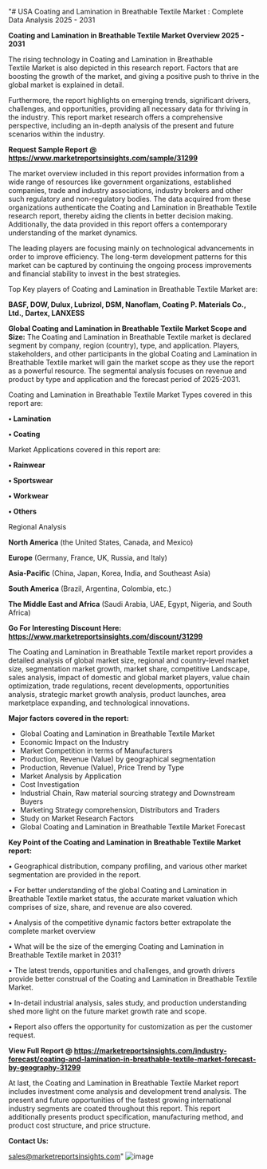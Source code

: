 "# USA Coating and Lamination in Breathable Textile Market : Complete Data Analysis 2025 - 2031

<Strong> Coating and Lamination in Breathable Textile Market Overview 2025 - 2031</strong>

The rising technology in Coating and Lamination in Breathable Textile Market is also depicted in this research report. Factors that are boosting the growth of the market, and giving a positive push to thrive in the global market is explained in detail.

Furthermore, the report highlights on emerging trends, significant drivers, challenges, and opportunities, providing all necessary data for thriving in the industry. This report market research offers a comprehensive perspective, including an in-depth analysis of the present and future scenarios within the industry.

<strong>Request Sample Report @ <a href=https://www.marketreportsinsights.com/sample/31299>https://www.marketreportsinsights.com/sample/31299</a></strong>

The market overview included in this report provides information from a wide range of resources like government organizations, established companies, trade and industry associations, industry brokers and other such regulatory and non-regulatory bodies. The data acquired from these organizations authenticate the Coating and Lamination in Breathable Textile research report, thereby aiding the clients in better decision making. Additionally, the data provided in this report offers a contemporary understanding of the market dynamics.

The leading players are focusing mainly on technological advancements in order to improve efficiency. The long-term development patterns for this market can be captured by continuing the ongoing process improvements and financial stability to invest in the best strategies.

Top Key players of Coating and Lamination in Breathable Textile Market are:

<strong>BASF, DOW, Dulux, Lubrizol, DSM, Nanoflam, Coating P. Materials Co., Ltd., Dartex, LANXESS</strong>

<strong><b>Global Coating and Lamination in Breathable Textile Market Scope and Size:</b></strong>
The Coating and Lamination in Breathable Textile market is declared segment by company, region (country), type, and application. Players, stakeholders, and other participants in the global Coating and Lamination in Breathable Textile market will gain the market scope as they use the report as a powerful resource. The segmental analysis focuses on revenue and product by type and application and the forecast period of 2025-2031.

Coating and Lamination in Breathable Textile Market Types covered in this report are:

<strong>• Lamination

• Coating</strong>

Market Applications covered in this report are:

<strong>• Rainwear

• Sportswear

• Workwear

• Others</strong> 

Regional Analysis

<strong>North America</strong> (the United States, Canada, and Mexico)

<strong>Europe</strong> (Germany, France, UK, Russia, and Italy)

<strong>Asia-Pacific</strong> (China, Japan, Korea, India, and Southeast Asia)

<strong>South America</strong> (Brazil, Argentina, Colombia, etc.)

<strong>The Middle East and Africa</strong> (Saudi Arabia, UAE, Egypt, Nigeria, and South Africa)

<strong>Go For Interesting Discount Here: <a href=https://www.marketreportsinsights.com/discount/31299>https://www.marketreportsinsights.com/discount/31299</a></strong>

The Coating and Lamination in Breathable Textile market report provides a detailed analysis of global market size, regional and country-level market size, segmentation market growth, market share, competitive Landscape, sales analysis, impact of domestic and global market players, value chain optimization, trade regulations, recent developments, opportunities analysis, strategic market growth analysis, product launches, area marketplace expanding, and technological innovations.

<strong><b>Major factors covered in the report:</b></strong>
<ul>
  <li>Global Coating and Lamination in Breathable Textile Market </li>
  <li>Economic Impact on the Industry</li>
  <li>Market Competition in terms of Manufacturers</li>
  <li>Production, Revenue (Value) by geographical segmentation</li>
  <li>Production, Revenue (Value), Price Trend by Type</li>
  <li>Market Analysis by Application</li>
  <li>Cost Investigation</li>
  <li>Industrial Chain, Raw material sourcing strategy and Downstream Buyers</li>
  <li>Marketing Strategy comprehension, Distributors and Traders</li>
  <li>Study on Market Research Factors</li>
  <li>Global Coating and Lamination in Breathable Textile Market Forecast</li>
</ul>

<strong><b>Key Point of the Coating and Lamination in Breathable Textile Market report:</b></strong>

• Geographical distribution, company profiling, and various other market segmentation are provided in the report.

• For better understanding of the global Coating and Lamination in Breathable Textile market status, the accurate market valuation which comprises of size, share, and revenue are also covered.

• Analysis of the competitive dynamic factors better extrapolate the complete market overview

• What will be the size of the emerging Coating and Lamination in Breathable Textile market in 2031?

• The latest trends, opportunities and challenges, and growth drivers provide better construal of the Coating and Lamination in Breathable Textile Market.

• In-detail industrial analysis, sales study, and production understanding shed more light on the future market growth rate and scope.

• Report also offers the opportunity for customization as per the customer request.

<strong><b>View Full Report @ <a href=https://marketreportsinsights.com/industry-forecast/coating-and-lamination-in-breathable-textile-market-forecast-by-geography-31299>https://marketreportsinsights.com/industry-forecast/coating-and-lamination-in-breathable-textile-market-forecast-by-geography-31299</a></b></strong>


At last, the Coating and Lamination in Breathable Textile Market report includes investment come analysis and development trend analysis. The present and future opportunities of the fastest growing international industry segments are coated throughout this report. This report additionally presents product specification, manufacturing method, and product cost structure, and price structure.

<strong>Contact Us:</strong>

sales@marketreportsinsights.com"
![image](https://github.com/user-attachments/assets/69b03deb-19a7-402b-8e5b-47aa344907d7)
